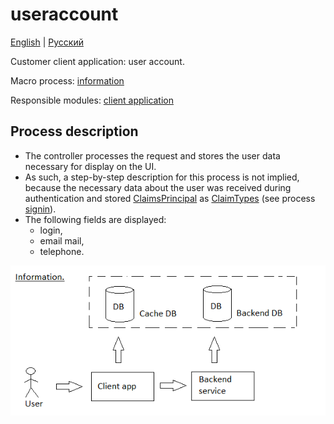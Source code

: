# useraccount 

[English](useraccount.md) | [Русский](useraccount.ru.md)

Customer client application: user account.

Macro process: [information](../../macroprocesses/information.md)

Responsible modules: [client application](../../frontend/customerclient.md)

## Process description

- The controller processes the request and stores the user data necessary for display on the UI.
- As such, a step-by-step description for this process is not implied, because the necessary data about the user was received during authentication and stored [ClaimsPrincipal](https://learn.microsoft.com/en-us/dotnet/api/system.security.claims.claimsprincipal) as [ClaimTypes](https://learn.microsoft.com/en-us/dotnet/api/system.security.claims.claimtypes) (see process [signin](signin.md)).
- The following fields are displayed:
    - login,
    - email mail,
    - telephone.

![information_overall](../../img/information_overall.png)

